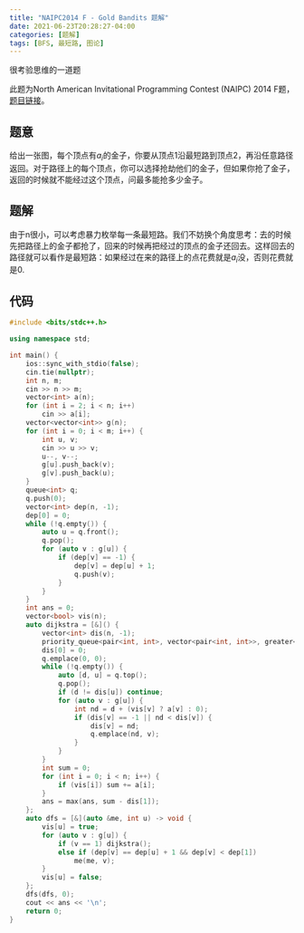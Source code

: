 ```yaml
---
title: "NAIPC2014 F - Gold Bandits 题解"
date: 2021-06-23T20:28:27-04:00
categories: [题解]
tags: [BFS, 最短路, 图论]
---
```

很考验思维的一道题
<!--more-->

此题为North American Invitational Programming Contest (NAIPC) 2014 F题，[题目链接](https://open.kattis.com/problems/goldbandits)。

## 题意

给出一张图，每个顶点有$a_i$的金子，你要从顶点1沿最短路到顶点2，再沿任意路径返回。对于路径上的每个顶点，你可以选择抢劫他们的金子，但如果你抢了金子，返回的时候就不能经过这个顶点，问最多能抢多少金子。

## 题解

由于n很小，可以考虑暴力枚举每一条最短路。我们不妨换个角度思考：去的时候先把路径上的金子都抢了，回来的时候再把经过的顶点的金子还回去。这样回去的路径就可以看作是最短路：如果经过在来的路径上的点花费就是$a_i$没，否则花费就是0.

## 代码

```cpp
#include <bits/stdc++.h>

using namespace std;

int main() {
    ios::sync_with_stdio(false);
    cin.tie(nullptr);
    int n, m;
    cin >> n >> m;
    vector<int> a(n);
    for (int i = 2; i < n; i++)
        cin >> a[i];
    vector<vector<int>> g(n);
    for (int i = 0; i < m; i++) {
        int u, v;
        cin >> u >> v;
        u--, v--;
        g[u].push_back(v);
        g[v].push_back(u);
    }
    queue<int> q;
    q.push(0);
    vector<int> dep(n, -1);
    dep[0] = 0;
    while (!q.empty()) {
        auto u = q.front();
        q.pop();
        for (auto v : g[u]) {
            if (dep[v] == -1) {
                dep[v] = dep[u] + 1;
                q.push(v);
            }
        }
    }
    int ans = 0;
    vector<bool> vis(n);
    auto dijkstra = [&]() {
        vector<int> dis(n, -1);
        priority_queue<pair<int, int>, vector<pair<int, int>>, greater<>> q;
        dis[0] = 0;
        q.emplace(0, 0);
        while (!q.empty()) {
            auto [d, u] = q.top();
            q.pop();
            if (d != dis[u]) continue;
            for (auto v : g[u]) {
                int nd = d + (vis[v] ? a[v] : 0);
                if (dis[v] == -1 || nd < dis[v]) {
                    dis[v] = nd;
                    q.emplace(nd, v);
                }
            }
        }
        int sum = 0;
        for (int i = 0; i < n; i++) {
            if (vis[i]) sum += a[i];
        }
        ans = max(ans, sum - dis[1]);
    };
    auto dfs = [&](auto &me, int u) -> void {
        vis[u] = true;
        for (auto v : g[u]) {
            if (v == 1) dijkstra();
            else if (dep[v] == dep[u] + 1 && dep[v] < dep[1])
                me(me, v);
        }
        vis[u] = false;
    };
    dfs(dfs, 0);
    cout << ans << '\n';
    return 0;
}
```
